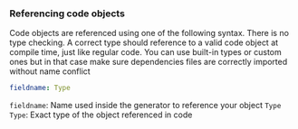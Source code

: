 ### Referencing code objects

Code objects are referenced using one of the following syntax. There is no type checking. A correct type should reference to a valid code object at compile time, just like regular code. You can use built-in types or custom ones but in that case make sure dependencies files are correctly imported without name conflict

```yaml
fieldname: Type
```
`fieldname`: Name used inside the generator to reference your object `Type`
`Type`: Exact type of the object referenced in code